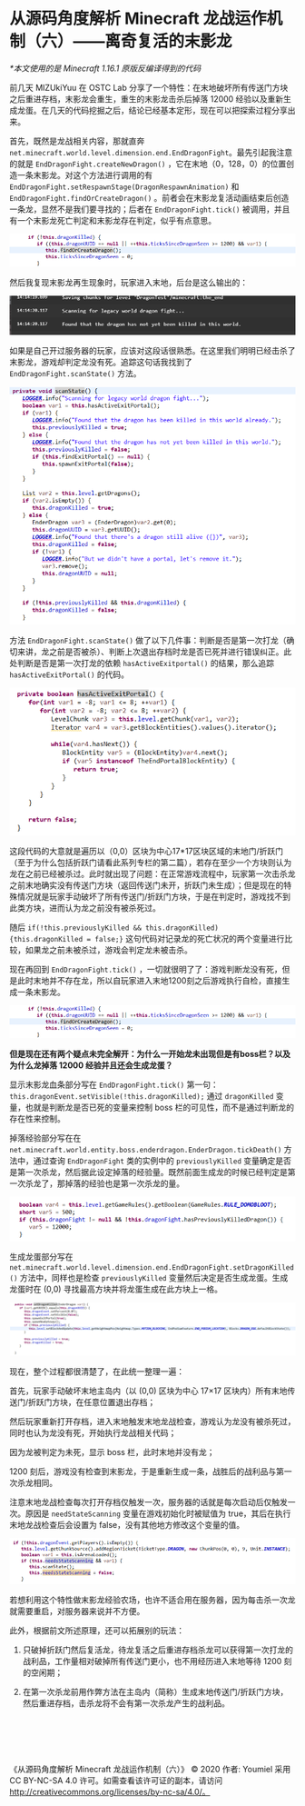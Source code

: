 # 从源码角度解析 Minecraft 龙战运作机制（六）——离奇复活的末影龙

*\*本文使用的是 Minecraft 1.16.1 原版反编译得到的代码*


前几天 MIZUkiYuu 在 OSTC Lab 分享了一个特性：在末地破坏所有传送门方块之后重进存档，末影龙会重生，重生的末影龙击杀后掉落 12000 经验以及重新生成龙蛋。在几天的代码挖掘之后，结论已经基本定形，现在可以把探索过程分享出来。

首先，既然是龙战相关内容，那就直奔 `net.minecraft.world.level.dimension.end.EndDragonFight`。最先引起我注意的就是 `EndDragonFight.createNewDragon()` ，它在末地（0，128，0）的位置创造一条末影龙。对这个方法进行调用的有 `EndDragonFight.setRespawnStage(DragonRespawnAnimation)` 和 `EndDragonFight.findOrCreateDragon()` 。前者会在末影龙复活动画结束后创造一条龙，显然不是我们要寻找的；后者在 `EndDragonFight.tick()` 被调用，并且有一个末影龙死亡判定和末影龙存在判定，似乎有点意思。
 
![image1](./img/6/image1.png)

然后我复现末影龙再生现象时，玩家进入末地，后台是这么输出的：

![image2](./img/6/image2.png)
 
如果是自己开过服务器的玩家，应该对这段话很熟悉。在这里我们明明已经击杀了末影龙，游戏却判定龙没有死。追踪这句话我找到了 `EndDragonFight.scanState()` 方法。
 
![image3](./img/6/image3.png)

方法 `EndDragonFight.scanState()` 做了以下几件事：判断是否是第一次打龙（确切来讲，龙之前是否被杀）、判断上次退出存档时龙是否已死并进行错误纠正。此处判断是否是第一次打龙的依赖 `hasActiveExitportal()` 的结果，那么追踪 `hasActiveExitPortal()` 的代码。

![image4](./img/6/image4.png)
 
这段代码的大意就是遍历以（0,0）区块为中心17*17区块区域的末地门/折跃门（至于为什么包括折跃门请看此系列专栏的第二篇），若存在至少一个方块则认为龙在之前已经被杀过。此时就出现了问题：在正常游戏流程中，玩家第一次击杀龙之前末地确实没有传送门方块（返回传送门未开，折跃门未生成）；但是现在的特殊情况就是玩家手动破坏了所有传送门/折跃门方块，于是在判定时，游戏找不到此类方块，进而认为龙之前没有被杀死过。

随后 `if(!this.previouslyKilled && this.dragonKilled) {this.dragonKilled = false;}` 这句代码对记录龙的死亡状况的两个变量进行比较，如果龙之前未被杀过，游戏会判定龙未被击杀。

现在再回到 `EndDragonFight.tick()` ，一切就很明了了：游戏判断龙没有死，但是此时末地并不存在龙，所以自玩家进入末地1200刻之后游戏执行自检，直接生成一条末影龙。

![image1](./img/6/image1.png)
 
**但是现在还有两个疑点未完全解开：为什么一开始龙未出现但是有boss栏？以及为什么龙掉落 12000 经验并且还会生成龙蛋？**

显示末影龙血条部分写在 `EndDragonFight.tick()` 第一句：`this.dragonEvent.setVisible(!this.dragonKilled);` 通过 `dragonKilled` 变量，也就是判断龙是否已死的变量来控制 boss 栏的可见性，而不是通过判断龙的存在性来控制。

掉落经验部分写在在 `net.minecraft.world.entity.boss.enderdragon.EnderDragon.tickDeath()` 方法中，通过查询 `EndDragonFight` 类的实例中的 `previouslyKilled` 变量确定是否是第一次杀龙，然后据此设定掉落的经验量。既然前面生成龙的时候已经判定是第一次杀龙了，那掉落的经验也是第一次杀龙的量。
 
![image5](./img/6/image5.png)

生成龙蛋部分写在 `net.minecraft.world.level.dimension.end.EndDragonFight.setDragonKilled()` 方法中，同样也是检查 `previouslyKilled` 变量然后决定是否生成龙蛋。生成龙蛋时在 (0,0) 寻找最高方块并将龙蛋生成在此方块上一格。
 
![image6](./img/6/image6.png)

现在，整个过程都很清楚了，在此统一整理一遍：

首先，玩家手动破坏末地主岛内（以 (0,0) 区块为中心 17×17 区块内）所有末地传送门/折跃门方块，在任意位置退出存档；

然后玩家重新打开存档，进入末地触发末地龙战检查，游戏认为龙没有被杀死过，同时也认为龙没有死，开始执行龙战相关代码；

因为龙被判定为未死，显示 boss 栏，此时末地并没有龙；

1200 刻后，游戏没有检查到末影龙，于是重新生成一条，战胜后的战利品与第一次杀龙相同。

注意末地龙战检查每次打开存档仅触发一次，服务器的话就是每次启动后仅触发一次。原因是 `needStateScanning` 变量在游戏初始化时被赋值为 true，其后在执行末地龙战检查后会设置为 false，没有其他地方修改这个变量的值。

![image7](./img/6/image7.png)
 
若想利用这个特性做末影龙经验农场，也许不适合用在服务器，因为每击杀一次龙就需要重启，对服务器来说并不方便。

此外，根据前文所述原理，还可以拓展别的玩法：

1.	只破掉折跃门然后复活龙，待龙复活之后重进存档杀龙可以获得第一次打龙的战利品，工作量相对破掉所有传送门更小，也不用经历进入末地等待 1200 刻的空闲期；

2.	在第一次杀龙前用作弊方法在主岛内（简称）生成末地传送门/折跃门方块，然后重进存档，击杀龙将不会有第一次杀龙产生的战利品。


<br>
<br>
<br>
<br>

《从源码角度解析 Minecraft 龙战运作机制（六）》 © 2020 作者: Youmiel 采用 CC BY-NC-SA 4.0 许可。如需查看该许可证的副本，请访问 http://creativecommons.org/licenses/by-nc-sa/4.0/。